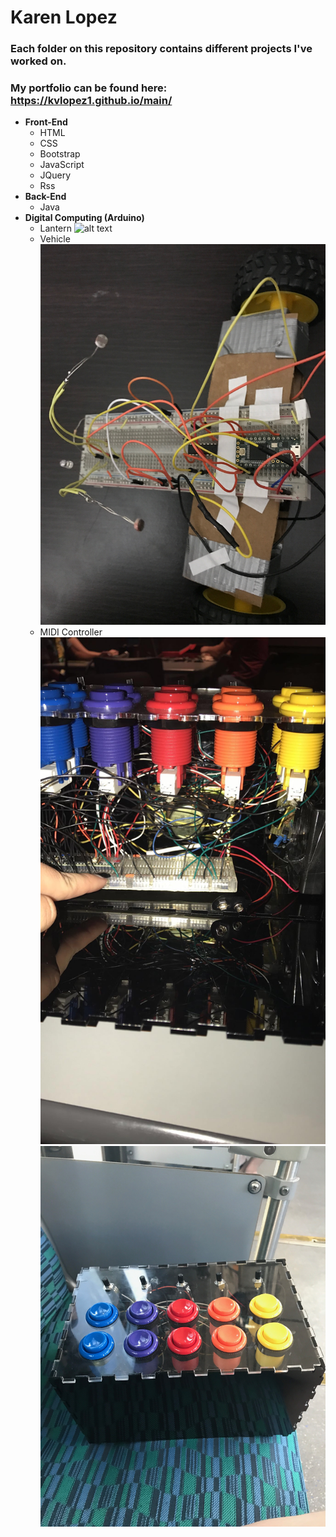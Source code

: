 # Karen Lopez

### Each folder on this repository contains different projects I've worked on.
### My portfolio can be found here: https://kvlopez1.github.io/main/

* **Front-End**
	* HTML
	* CSS
	* Bootstrap
	* JavaScript
	* JQuery
	* Rss
* **Back-End**
	* Java
* **Digital Computing (Arduino)**
	* Lantern
	![alt text](https://github.com/kvlopez1/main/blob/master/img/Lantern.png)
	* Vehicle
	![alt text](https://github.com/kvlopez1/main/blob/master/img/vehicleUp.JPG)
	* MIDI Controller
	![alt text](https://github.com/kvlopez1/main/blob/master/img/insideMIDI.JPG)
	![alt text](https://github.com/kvlopez1/main/blob/master/img/MIDI.JPG)
	
